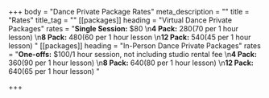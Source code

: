+++
body = "Dance Private Package Rates"
meta_description = ""
title = "Rates"
title_tag = ""
[[packages]]
heading = "Virtual Dance Private Packages"
rates = "**Single Session:** $80  \n**4 Pack:** $280 ($70 per 1 hour lesson)   \n**8 Pack:** $480 ($60 per 1 hour lesson  \n**12 Pack:** $540 ($45 per 1 hour lesson)  "
[[packages]]
heading = "In-Person Dance Private Packages"
rates = "**One-offs:** $100/1 hour session, not including studio rental fee  \n**4 Pack:** $360 ($90 per 1 hour lesson)   \n**8 Pack:** $640 ($80 per 1 hour lesson)  \n**12 Pack:** $640 ($65 per 1 hour lesson) "

+++
